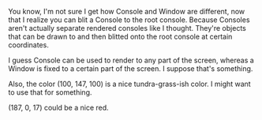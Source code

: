You know, I'm not sure I get how Console and Window are different, now that I
realize you can blit a Console to the root console. Because Consoles aren't
actually separate rendered consoles like I thought. They're objects that can be
drawn to and then blitted onto the root console at certain coordinates.

I guess Console can be used to render to any part of the screen, whereas a
Window is fixed to a certain part of the screen. I suppose that's something.

Also, the color (100, 147, 100) is a nice tundra-grass-ish color. I might want
to use that for something.

(187, 0, 17) could be a nice red.
